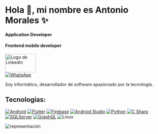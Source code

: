 # Hola 👋, mi nombre es Antonio Morales ✨
#### Application Developer
#### Frontend mobile developer

<a href="https://www.linkedin.com/in/antonio-morales-23b781266?utm_source=share&utm_campaign=share_via&utm_content=profile&utm_medium=android_app"><img src="https://1000marcas.net/wp-content/uploads/2020/01/Logo-Linkedin.png" alt="Logo de LinkedIn" width="100" height="60"></a>
<br />
[![WhatsApp](https://img.shields.io/badge/WhatsApp-25D366?style=for-the-badge&logo=whatsapp&logoColor=white&label=Envíame%20un%20mensaje)](https://wa.me/584144026495)

Soy informático, desarrollador de software apasionado por la tecnología.

## Tecnologías:
[![Android](https://img.shields.io/badge/Android-3DDC84?style=for-the-badge&logo=android&logoColor=white&labelColor=186A3B)]()
[![Flutter](https://img.shields.io/badge/Flutter-02569B?style=for-the-badge&logo=flutter&logoColor=white&labelColor=blue)]()
[![Firebase](https://img.shields.io/badge/Firebase-FFCA28?style=for-the-badge&logo=firebase&logoColor=black&labelColor=yellow)]()
[![Android Studio](https://img.shields.io/badge/Android_Studio-CB4335?style=for-the-badge&logo=android-studio&logoColor=white&labelColor=78281F)]()
[![Python](https://img.shields.io/badge/Python-1C2833?style=for-the-badge&logo=python&logoColor=white&labelColor=black)]()
[![C Sharp](https://img.shields.io/badge/C_Sharp-239120?style=for-the-badge&logo=c-sharp&logoColor=white&labelColor=blue)]()
[![SQLServer](https://img.shields.io/badge/SQL_Server-D35400?style=for-the-badge&logo=microsoftsqlserver&logoColor=white&labelColor=orange)]()
[![GraphQL](https://img.shields.io/badge/GraphQL-E10098?style=for-the-badge&logo=graphql&logoColor=white)](https://graphql.org/)
![Linux](https://img.shields.io/badge/Linux-2e4514?style=for-the-badge&logo=linux&labelColor=122200)


![representación](https://www.aauniv.com/s/blog/wp-content/uploads/2022/03/lenguajes-de-programacion-1024x572.jpeg)
     

<!--
**Antonio-Naoki/antonio-naoki** is a ✨ _special_ ✨ repository because its `README.md` (this file) appears on your GitHub profile.

Here are some ideas to get you started:

- 🔭 I’m currently working on ...
- 🌱 I’m currently learning ...
- 👯 I’m looking to collaborate on ...
- 🤔 I’m looking for help with ...
- 💬 Ask me about ...
- 📫 How to reach me: ...
- 😄 Pronouns: ...
- ⚡ Fun fact: ...
-->
